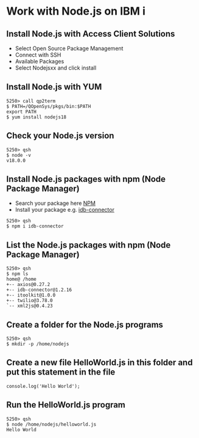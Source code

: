 # Work with Node.js on IBM i

## Install Node.js with Access Client Solutions
* Select Open Source Package Management
* Connect with SSH
* Available Packages
* Select Nodejsxx and click install

## Install Node.js with YUM
```
5250> call qp2term
$ PATH=/QOpenSys/pkgs/bin:$PATH 
export PATH                   
$ yum install nodejs18
```

## Check your Node.js version
```
5250> qsh 
$ node -v
v18.0.0   
```

## Install Node.js packages with npm (Node Package Manager)

* Search your package here [NPM](https://www.npmjs.com/)
* Install your package e.g. [idb-connector](https://www.npmjs.com/package/idb-connector)
```
5250> qsh 
$ npm i idb-connector
```

## List the Node.js packages with npm (Node Package Manager)
```
5250> qsh 
$ npm ls
home@ /home                     
+-- axios@0.27.2                
+-- idb-connector@1.2.16        
+-- itoolkit@1.0.0              
+-- twilio@3.78.0               
`-- xml2js@0.4.23               

```

## Create a folder for the Node.js programs
```
5250> qsh
$ mkdir -p /home/nodejs
```

## Create a new file HelloWorld.js in this folder and put this statement in the file
```
console.log('Hello World');
```

## Run the HelloWorld.js program
```
5250> qsh
$ node /home/nodejs/helloworld.js
Hello World
